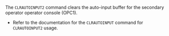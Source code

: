 <!-- SPDX-License-Identifier: LicenseRef-CF-GAL -->
<!-- SPDX-FileCopyrightText: 2022-2024 The DPS8M Development Team -->
<!-- scspell-id: 84407a77-3233-11ed-8e4c-80ee73e9b8e7 -->
The `CLRAUTOINPUT2` command clears the auto-input buffer for the secondary operator
operator console (OPC1).

* Refer to the documentation for the `CLRAUTOINPUT` command for `CLRAUTOINPUT2` usage.

